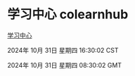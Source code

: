 # 学习中心 colearnhub
[学习中心](http://219.139.197.74:56308/colearnhub/)

2024年 10月 31日 星期四 16:30:02 CST

2024年 10月 31日 星期四 08:30:02 GMT
